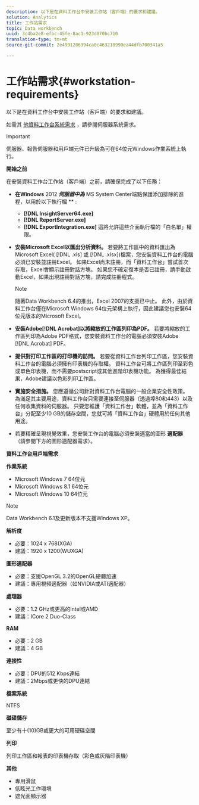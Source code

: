 ```yaml
---
description: 以下是在資料工作台中安裝工作站（客戶端）的要求和建議。
solution: Analytics
title: 工作站需求
topic: Data workbench
uuid: 3c4ba2e8-efbc-45fe-8ac1-923d070bc710
translation-type: tm+mt
source-git-commit: 2e4991206394ca0c463210990ea44dfb700341a5

---
```



# 工作站需求{#workstation-requirements}

以下是在資料工作台中安裝工作站（客戶端）的要求和建議。

如需其 [他資料工作台系統需求](https://docs.adobe.com/help/en/data-workbench/using/server-admin-install/c-msr-server.html) ，請參閱伺服器系統需求。

>[!IMPORTANT]
>
>伺服器、報告伺服器和用戶端元件已升級為可在64位元Windows作業系統上執行。

**開始之前**

在安裝資料工作台工作站（客戶端）之前，請確保完成了以下任務：

* **在Windows** 2012 ***伺服器中為*** MS System Center端點保護添加排除的進程，以用於以下執行檔 ** :

   * **[!DNL InsightServer64.exe]**
   * **[!DNL ReportServer.exe]**
   * **[!DNL ExportIntegration.exe]**
   這將允許這些介面執行檔的「白名單」權限。

* **安裝Microsoft Excel以匯出分析資料。** 若要將工作區中的資料匯出為Microsoft Excel( [!DNL .xls] 或 [!DNL .xlsx])檔案，您安裝資料工作台的電腦必須已安裝並註冊Excel。 如果Excel尚未註冊，而「資料工作台」嘗試首次存取，Excel會顯示註冊對話方塊。 如果您不確定復本是否已註冊，請手動啟動Excel，如果出現註冊對話方塊，請完成註冊程式。

   >[!NOTE]
   >
   >隨著Data Workbench 6.4的推出，Excel 2007的支援已中止。 此外，由於資料工作台僅在Microsoft Windows 64位元架構上執行，因此建議您也安裝64位元版本的Microsoft Excel。

* **安裝Adobe[!DNL Acrobat]以將縮放的工作區列印為PDF。** 若要將縮放的工作區列印為Adobe PDF格式，您安裝資料工作台的電腦必須安裝Adobe [!DNL Acrobat] PDF。

* **提供對打印工作區的打印機的訪問。** 若要從資料工作台列印工作區，您安裝資料工作台的電腦必須擁有印表機的存取權。 資料工作台可將工作區列印至彩色或單色印表機，而不需要postscript或其他進階印表機功能。 為獲得最佳結果，Adobe建議以色彩列印工作區。
* **實施安全措施。** 您應遵循公司針對資料工作台電腦的一般企業安全性政策。 為滿足其主要用途，資料工作台只需要連接至伺服器（透過埠80和443）以及任何收集資料的伺服器。 只要您維護「資料工作台」軟體，並為「資料工作台」分配至少10 GB的儲存空間，您就可將「資料工作台」硬體用於任何其他用途。
* 若要精確呈現視覺效果，您安裝工作台的電腦必須安裝適當的圖形 **適配器** （請參閱下方的圖形適配器需求）。

**資料工作台用戶端需求**

**作業系統**

* Microsoft Windows 7 64位元
* Microsoft Windows 8.1 64位元
* Microsoft Windows 10 64位元

>[!NOTE]
>
>Data Workbench 6.1及更新版本不支援Windows XP。

**解析度**

* 必要：1024 x 768(XGA)
* 建議：1920 x 1200(WUXGA)

**圖形適配器**

* 必要：支援OpenGL 3.2的OpenGL硬體加速
* 建議：專用視頻適配器（如NVIDIA或ATI適配器）

**處理器**

* 必要：1.2 GHz或更高的Intel或AMD
* 建議：ICore 2 Duo-Class

**RAM**

* 必要：2 GB
* 建議：4 GB

**連接性**

* 必要：DPU的512 Kbps連結
* 建議：2Mbps或更快的DPU連結

**檔案系統**

NTFS

**磁碟儲存**

至少有十(10)GB或更大的可用硬碟空間

**列印**

列印工作區和報表的印表機存取（彩色或灰階印表機）

**其他**

* 專用滑鼠
* 低眩光工作環境
* 遮光面顯示器

